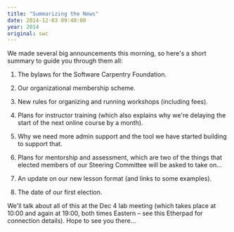 ```yaml
---
title: "Summarizing the News"
date: 2014-12-03 09:40:00
year: 2014
original: swc
---
```

<p>
  We made several big announcements this morning,
  so here's a short summary to guide you through them all:
</p>
<ol>
  <li>
    <p>
      The bylaws for the Software Carpentry Foundation.
    </p>
  </li>
  <li>
    <p>
      Our organizational membership scheme.
    </p>
  </li>
  <li>
    <p>
      New rules for organizing and running workshops
      (including fees).
    </p>
  </li>
  <li>
    <p>
      Plans for instructor training
      (which also explains why we're delaying the start of the next online course by a month).
    </p>
  </li>
  <li>
    <p>
      Why we need more admin support
      and the tool we have started building to support that.
    </p>
  </li>
  <li>
    <p>
      Plans for mentorship and assessment,
      which are two of the things that elected members of our Steering Committee will be asked to take on…
    </p>
  </li>
  <li>
    <p>
      An update on our new lesson format
      (and links to some examples).
    </p>
  </li>
  <li>
    <p>
      The date of our first election.
    </p>
  </li>
</ol>
<p>
  We'll talk about all of this at
  the Dec 4 lab meeting
  (which takes place at 10:00 and again at 19:00, both times Eastern – see
  this Etherpad for connection details).
  Hope to see you there…
</p>
